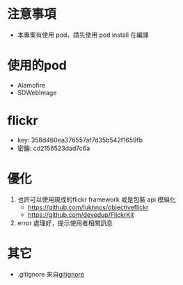 # 注意事項
- 本專案有使用 pod，請先使用 pod install 在編譯

# 使用的pod
- Alamofire
- SDWebImage

# flickr 
- key: 358d460ea376557af7d35b542f1659fb
- 密鑰: cd2156523dad7c6a 

# 優化
1. 也許可以使用現成的flickr framework 或是包裝 api 模組化
    - https://github.com/lukhnos/objectiveflickr
    - https://github.com/devedup/FlickrKit
2. error 處理好，提示使用者相關訊息

# 其它
- .gitignore 來自[gitignore](https://github.com/github/gitignore/blob/master/Swift.gitignore)
